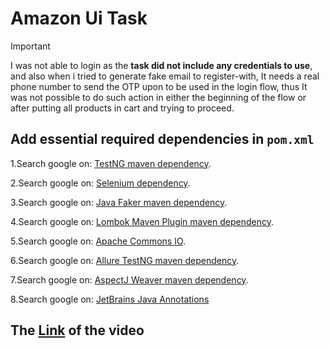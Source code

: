 # Amazon Ui Task

> [!IMPORTANT]
> I was not able to login as the **task did not include any credentials to use**, and also when i tried to generate fake email to register-with, It needs a real phone number to send the OTP upon to be used in the login flow,
>  thus It was not possible to do such action in either the beginning of the flow or after putting all products in cart and trying to proceed.
> 

## Add essential required dependencies in ```pom.xml```
1.Search google on: [TestNG maven dependency](https://mvnrepository.com/artifact/org.testng/testng).

2.Search google on: [Selenium dependency](https://mvnrepository.com/artifact/org.seleniumhq.selenium/selenium-java).

3.Search google on: [Java Faker maven dependency](https://mvnrepository.com/artifact/com.github.javafaker/javafaker).

4.Search google on: [Lombok Maven Plugin maven dependency](https://mvnrepository.com/artifact/org.projectlombok/lombok-maven-plugin).

5.Search google on: [Apache Commons IO](https://mvnrepository.com/artifact/commons-io/commons-io).

6.Search google on: [Allure TestNG maven dependency](https://mvnrepository.com/artifact/io.qameta.allure/allure-testng).

7.Search google on: [AspectJ Weaver maven dependency](https://mvnrepository.com/artifact/org.aspectj/aspectjweaver).

8.Search google on: [JetBrains Java Annotations](https://mvnrepository.com/artifact/org.jetbrains/annotations/16.0.1)


## The [Link](https://drive.google.com/file/d/1JrnIS65FeiX-jnVbDHOq8w5nrqnhDg0s/view?usp=sharing) of the video
